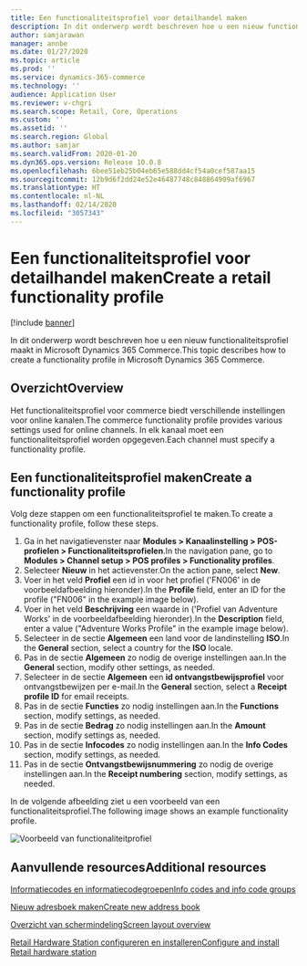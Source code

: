 ```yaml
---
title: Een functionaliteitsprofiel voor detailhandel maken
description: In dit onderwerp wordt beschreven hoe u een nieuw functionaliteitsprofiel maakt in Microsoft Dynamics 365 Commerce.
author: samjarawan
manager: annbe
ms.date: 01/27/2020
ms.topic: article
ms.prod: ''
ms.service: dynamics-365-commerce
ms.technology: ''
audience: Application User
ms.reviewer: v-chgri
ms.search.scope: Retail, Core, Operations
ms.custom: ''
ms.assetid: ''
ms.search.region: Global
ms.author: samjar
ms.search.validFrom: 2020-01-20
ms.dyn365.ops.version: Release 10.0.8
ms.openlocfilehash: 6bee51eb25b04eb65e588dd4cf54a0cef587aa15
ms.sourcegitcommit: 12b9d6f2dd24e52e46487748c848864909af6967
ms.translationtype: HT
ms.contentlocale: nl-NL
ms.lasthandoff: 02/14/2020
ms.locfileid: "3057343"
---
```

# <a name="create-a-retail-functionality-profile"></a><span data-ttu-id="392a0-103">Een functionaliteitsprofiel voor detailhandel maken</span><span class="sxs-lookup"><span data-stu-id="392a0-103">Create a retail functionality profile</span></span>


[!include [banner](includes/banner.md)]

<span data-ttu-id="392a0-104">In dit onderwerp wordt beschreven hoe u een nieuw functionaliteitsprofiel maakt in Microsoft Dynamics 365 Commerce.</span><span class="sxs-lookup"><span data-stu-id="392a0-104">This topic describes how to create a functionality profile in Microsoft Dynamics 365 Commerce.</span></span>

## <a name="overview"></a><span data-ttu-id="392a0-105">Overzicht</span><span class="sxs-lookup"><span data-stu-id="392a0-105">Overview</span></span>

<span data-ttu-id="392a0-106">Het functionaliteitsprofiel voor commerce biedt verschillende instellingen voor online kanalen.</span><span class="sxs-lookup"><span data-stu-id="392a0-106">The commerce functionality profile provides various settings used for online channels.</span></span> <span data-ttu-id="392a0-107">In elk kanaal moet een functionaliteitsprofiel worden opgegeven.</span><span class="sxs-lookup"><span data-stu-id="392a0-107">Each channel must specify a functionality profile.</span></span>

## <a name="create-a-functionality-profile"></a><span data-ttu-id="392a0-108">Een functionaliteitsprofiel maken</span><span class="sxs-lookup"><span data-stu-id="392a0-108">Create a functionality profile</span></span>

<span data-ttu-id="392a0-109">Volg deze stappen om een functionaliteitsprofiel te maken.</span><span class="sxs-lookup"><span data-stu-id="392a0-109">To create a functionality profile, follow these steps.</span></span>

1. <span data-ttu-id="392a0-110">Ga in het navigatievenster naar **Modules \> Kanaalinstelling \> POS-profielen \> Functionaliteitsprofielen**.</span><span class="sxs-lookup"><span data-stu-id="392a0-110">In the navigation pane, go to **Modules \> Channel setup \> POS profiles \> Functionality profiles**.</span></span>
1. <span data-ttu-id="392a0-111">Selecteer **Nieuw** in het actievenster.</span><span class="sxs-lookup"><span data-stu-id="392a0-111">On the action pane, select **New**.</span></span>
1. <span data-ttu-id="392a0-112">Voer in het veld **Profiel** een id in voor het profiel ('FN006' in de voorbeeldafbeelding hieronder).</span><span class="sxs-lookup"><span data-stu-id="392a0-112">In the **Profile** field, enter an ID for the profile ("FN006" in the example image below).</span></span>
1. <span data-ttu-id="392a0-113">Voer in het veld **Beschrijving** een waarde in ('Profiel van Adventure Works' in de voorbeeldafbeelding hieronder).</span><span class="sxs-lookup"><span data-stu-id="392a0-113">In the **Description** field, enter a value ("Adventure Works Profile" in the example image below).</span></span>
1. <span data-ttu-id="392a0-114">Selecteer in de sectie **Algemeen** een land voor de landinstelling **ISO**.</span><span class="sxs-lookup"><span data-stu-id="392a0-114">In the **General** section, select a country for the **ISO** locale.</span></span>
1. <span data-ttu-id="392a0-115">Pas in de sectie **Algemeen** zo nodig de overige instellingen aan.</span><span class="sxs-lookup"><span data-stu-id="392a0-115">In the **General** section, modify other settings, as needed.</span></span>
1. <span data-ttu-id="392a0-116">Selecteer in de sectie **Algemeen** een **id ontvangstbewijsprofiel** voor ontvangstbewijzen per e-mail.</span><span class="sxs-lookup"><span data-stu-id="392a0-116">In the **General** section, select a **Receipt profile ID** for email receipts.</span></span>
1. <span data-ttu-id="392a0-117">Pas in de sectie **Functies** zo nodig instellingen aan.</span><span class="sxs-lookup"><span data-stu-id="392a0-117">In the **Functions** section, modify settings, as needed.</span></span>
1. <span data-ttu-id="392a0-118">Pas in de sectie **Bedrag** zo nodig instellingen aan.</span><span class="sxs-lookup"><span data-stu-id="392a0-118">In the **Amount** section, modify settings as, needed.</span></span>
1. <span data-ttu-id="392a0-119">Pas in de sectie **Infocodes** zo nodig instellingen aan.</span><span class="sxs-lookup"><span data-stu-id="392a0-119">In the **Info Codes** section, modify settings, as needed.</span></span>
1. <span data-ttu-id="392a0-120">Pas in de sectie **Ontvangstbewijsnummering** zo nodig de overige instellingen aan.</span><span class="sxs-lookup"><span data-stu-id="392a0-120">In the **Receipt numbering** section, modify settings, as needed.</span></span> 
  
<span data-ttu-id="392a0-121">In de volgende afbeelding ziet u een voorbeeld van een functionaliteitsprofiel.</span><span class="sxs-lookup"><span data-stu-id="392a0-121">The following image shows an example functionality profile.</span></span>
  
![Voorbeeld van functionaliteitprofiel](media/retail-functionality-profile.png)

## <a name="additional-resources"></a><span data-ttu-id="392a0-123">Aanvullende resources</span><span class="sxs-lookup"><span data-stu-id="392a0-123">Additional resources</span></span>

[<span data-ttu-id="392a0-124">Informatiecodes en informatiecodegroepen</span><span class="sxs-lookup"><span data-stu-id="392a0-124">Info codes and info code groups</span></span>](info-codes-retail.md)           

[<span data-ttu-id="392a0-125">Nieuw adresboek maken</span><span class="sxs-lookup"><span data-stu-id="392a0-125">Create new address book</span></span>](new-address-book.md) 

[<span data-ttu-id="392a0-126">Overzicht van schermindeling</span><span class="sxs-lookup"><span data-stu-id="392a0-126">Screen layout overview</span></span>](pos-screen-layouts.md)       

[<span data-ttu-id="392a0-127">Retail Hardware Station configureren en installeren</span><span class="sxs-lookup"><span data-stu-id="392a0-127">Configure and install Retail hardware station</span></span>](retail-hardware-station-configuration-installation.md) 
